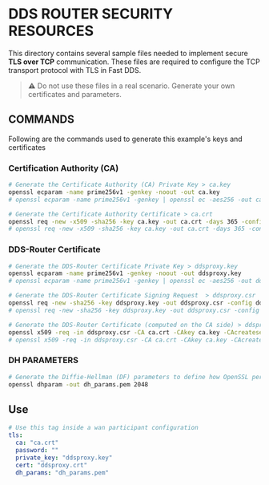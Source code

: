 # DDS ROUTER SECURITY RESOURCES

This directory contains several sample files needed to implement secure **TLS over TCP** communication.
These files are required to configure the TCP transport protocol with TLS in Fast DDS.

> :warning: Do not use these files in a real scenario. Generate your own certificates and parameters.

## COMMANDS

Following are the commands used to generate this example's keys and certificates

### Certification Authority (CA)

```sh
# Generate the Certificate Authority (CA) Private Key > ca.key
openssl ecparam -name prime256v1 -genkey -noout -out ca.key
# openssl ecparam -name prime256v1 -genkey | openssl ec -aes256 -out ca.key -passout pass:cakey # with password

# Generate the Certificate Authority Certificate > ca.crt
openssl req -new -x509 -sha256 -key ca.key -out ca.crt -days 365 -config ca.cnf
# openssl req -new -x509 -sha256 -key ca.key -out ca.crt -days 365 -config ca.cnf -passin pass:cakey # with password
```

### DDS-Router Certificate

```sh
# Generate the DDS-Router Certificate Private Key > ddsproxy.key
openssl ecparam -name prime256v1 -genkey -noout -out ddsproxy.key
# openssl ecparam -name prime256v1 -genkey | openssl ec -aes256 -out ddsproxy.key -passout pass:ddsproxypass # with password

# Generate the DDS-Router Certificate Signing Request  > ddsproxy.csr
openssl req -new -sha256 -key ddsproxy.key -out ddsproxy.csr -config ddsproxy.cnf
# openssl req -new -sha256 -key ddsproxy.key -out ddsproxy.csr -config ddsproxy.cnf -passin pass:ddsproxypass # with password

# Generate the DDS-Router Certificate (computed on the CA side) > ddsproxy.crt
openssl x509 -req -in ddsproxy.csr -CA ca.crt -CAkey ca.key -CAcreateserial -out ddsproxy.crt -days 1000 -sha256
# openssl x509 -req -in ddsproxy.csr -CA ca.crt -CAkey ca.key -CAcreateserial -out ddsproxy.crt -days 1000 -sha256 -passin pass:cakey # with password
```

### DH PARAMETERS

```sh
# Generate the Diffie-Hellman (DF) parameters to define how OpenSSL performs the DF key-exchange > dh_params.pem
openssl dhparam -out dh_params.pem 2048
```

## Use

```yaml
# Use this tag inside a wan participant configuration
tls:
  ca: "ca.crt"
  password: ""
  private_key: "ddsproxy.key"
  cert: "ddsproxy.crt"
  dh_params: "dh_params.pem"
```
